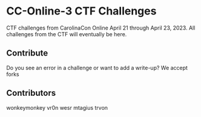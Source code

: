 # CC-Online-3 CTF Challenges
CTF challenges from CarolinaCon Online April 21 through April 23, 2023. All challenges from the CTF will eventually be here.

## Contribute
Do you see an error in a challenge or want to add a write-up? We accept forks

## Contributors
wonkeymonkey
vr0n
wesr
mtagius
trvon
